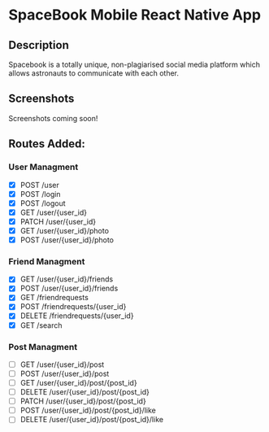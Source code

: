 # SpaceBook Mobile React Native App

## Description
Spacebook is a totally unique, non-plagiarised social media platform which allows astronauts to communicate with each other.

## Screenshots
Screenshots coming soon!

## Routes Added:

### User Managment
- [x] POST /user
- [x] POST /login
- [x] POST /logout
- [x] GET /user/{user_id}
- [x] PATCH /user/{user_id}
- [x] GET /user/{user_id}/photo
- [x] POST /user/{user_id}/photo

### Friend Managment
- [x] GET /user/{user_id}/friends
- [x] POST /user/{user_id}/friends
- [x] GET /friendrequests
- [x] POST /friendrequests/{user_id}
- [x] DELETE /friendrequests/{user_id}
- [x] GET /search

### Post Managment
- [ ] GET /user/{user_id}/post
- [ ] POST /user/{user_id}/post
- [ ] GET /user/{user_id}/post/{post_id}
- [ ] DELETE /user/{user_id}/post/{post_id}
- [ ] PATCH /user/{user_id}/post/{post_id}
- [ ] POST /user/{user_id}/post/{post_id}/like
- [ ] DELETE /user/{user_id}/post/{post_id}/like